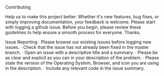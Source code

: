 Contributing
 
Help us to make this project better. Whether it's new features, bug fixes, or simply improving documentation, your feedback is welcome. Please start with logging a github issue. 
Before you begin, please review these guidelines to help ensure a smooth process for everyone.
Thanks.
 
Issue Reporting
·         Please browse our existing issues before logging new issues.
·         Check that the issue has not already been fixed in the master branch.
·         Open an issue with a descriptive title and a summary.
·         Please be as clear and explicit as you can in your description of the problem.
·         Please state the version of the Operating System, Browser, and icon you are using in the description.
·         Include any relevant code in the issue summary.